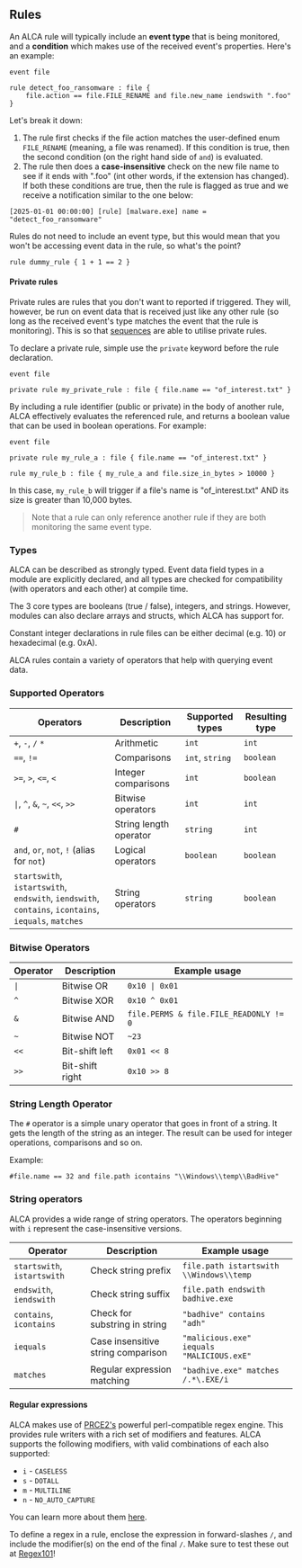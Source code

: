 ## Rules

An ALCA rule will typically include an **event type** that is being monitored, and a **condition** which makes use of
the received event's properties. Here's an example:

```
event file

rule detect_foo_ransomware : file {
    file.action == file.FILE_RENAME and file.new_name iendswith ".foo"
} 
```

Let's break it down:
1. The rule first checks if the file action matches the user-defined enum `FILE_RENAME` (meaning, a file was renamed).
   If this condition is true, then the second condition (on the right hand side of `and`) is evaluated.
2. The rule then does a **case-insensitive** check on the new file name to see if it ends with ".foo" (int other words, if
   the extension has changed). If both these conditions are true, then the rule is flagged as true and we receive a
   notification similar to the one below:

```
[2025-01-01 00:00:00] [rule] [malware.exe] name = "detect_foo_ransomware"
```

Rules do not need to include an event type, but this would mean that you won't be accessing event data in the rule, so
what's the point?

```
rule dummy_rule { 1 + 1 == 2 }
```

#### Private rules

Private rules are rules that you don't want to reported if triggered. They will, however, be run on event data
that is received just like any other rule (so long as the received event's type matches the event that the rule is 
monitoring). This is so that [sequences](SEQUENCES.md) are able to utilise private rules.

To declare a private rule, simple use the `private` keyword before the rule declaration.

```
event file

private rule my_private_rule : file { file.name == "of_interest.txt" }
```

By including a rule identifier (public or private) in the body of another rule, ALCA effectively evaluates the 
referenced rule, and returns a boolean value that can be used in boolean operations. For example:

```
event file

private rule my_rule_a : file { file.name == "of_interest.txt" }

rule my_rule_b : file { my_rule_a and file.size_in_bytes > 10000 }
```

In this case, `my_rule_b` will trigger if a file's name is "of_interest.txt" AND its size is greater than 10,000 bytes.
> Note that a rule can only reference another rule if they are both monitoring the same event type.

### Types

ALCA can be described as strongly typed. Event data field types in a module are explicitly declared,
and all types are checked for compatibility (with operators and each other) at compile time.

The 3 core types are booleans (true / false), integers, and strings. However, modules can also declare arrays
and structs, which ALCA has support for. 

Constant integer declarations in rule files can be either decimal (e.g. 10) or hexadecimal (e.g. 0xA).

ALCA rules contain a variety of operators that help with querying event data.

### Supported Operators

| Operators                                                                                           | Description            | Supported types | Resulting type |
|-----------------------------------------------------------------------------------------------------|------------------------|-----------------|----------------|
| `+`, `-`, `/` `*`                                                                                   | Arithmetic             | `int`           | `int`          |
| `==`, `!=`                                                                                          | Comparisons            | `int`, `string` | `boolean`      |
| `>=`, `>`, `<=`, `<`                                                                                | Integer comparisons    | `int`           | `boolean`      |
| `\|`, `^`, `&`, `~`, `<<`, `>>`                                                                     | Bitwise operators      | `int`           | `int`          |
| `#`                                                                                                 | String length operator | `string`        | `int`          |
| `and`, `or`, `not`, `!` (alias for `not`)                                                           | Logical operators      | `boolean`       | `boolean`      |
| `startswith`, `istartswith`, `endswith`, `iendswith`, `contains`, `icontains`, `iequals`, `matches` | String operators       | `string`        | `boolean`      |

### Bitwise Operators

| Operator | Description     | Example usage                          |
|----------|-----------------|----------------------------------------|
| `\|`     | Bitwise OR      | `0x10 \| 0x01`                         |
| `^`      | Bitwise XOR     | `0x10 ^ 0x01`                          |
| `&`      | Bitwise AND     | `file.PERMS & file.FILE_READONLY != 0` |
| `~`      | Bitwise NOT     | `~23`                                  |
| `<<`     | Bit-shift left  | `0x01 << 8`                            |
| `>>`     | Bit-shift right | `0x10 >> 8`                            |

### String Length Operator

The `#` operator is a simple unary operator that goes in front of a string. It gets the length of the string as an integer.
The result can be used for integer operations, comparisons and so on.

Example:

```
#file.name == 32 and file.path icontains "\\Windows\\temp\\BadHive"
```

### String operators

ALCA provides a wide range of string operators. The operators beginning with `i` represent the case-insensitive versions.

| Operator                    | Description                        | Example usage                             |
|-----------------------------|------------------------------------|-------------------------------------------|
| `startswith`, `istartswith` | Check string prefix                | `file.path istartswith \\Windows\\temp`   |
| `endswith`, `iendswith`     | Check string suffix                | `file.path endswith badhive.exe`          |
| `contains`, `icontains`     | Check for substring in string      | `"badhive" contains "adh"`                |
| `iequals`                   | Case insensitive string comparison | `"malicious.exe" iequals "MALICIOUS.exE"` |
| `matches`                   | Regular expression matching        | `"badhive.exe" matches /.*\.EXE/i`        |

#### Regular expressions

ALCA makes use of [PRCE2's](https://github.com/PCRE2Project/pcre2) powerful perl-compatible regex engine. This
provides rule writers with a rich set of modifiers and features. ALCA supports the following modifiers, with valid
combinations of each also supported:

- `i` - `CASELESS`
- `s` - `DOTALL`
- `m` - `MULTILINE`
- `n` - `NO_AUTO_CAPTURE`

You can learn more about them [here](https://www.pcre.org/current/doc/html/pcre2test.html#TOC1).

To define a regex in a rule, enclose the expression in forward-slashes `/`, and include the modifier(s) on the end
of the final `/`. Make sure to test these out at [Regex101](https://regex101.com/)!
